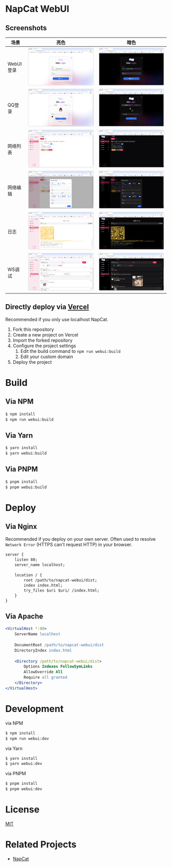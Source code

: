# NapCat WebUI

## Screenshots

| 场景 | 亮色 | 暗色 |
|------|------|------|
| WebUI登录 | ![WebUI登录](./screenshots/weblogin_light.png) | ![WebUI登录](./screenshots/weblogin_dark.png) |
| QQ登录 | ![QQ登录](./screenshots/qqlogin_light.png) | ![QQ登录](./screenshots/qqlogin_dark.png) |
| 网络列表 | ![网络配置](./screenshots/network_list_light.png) | ![网络配置](./screenshots/network_list_dark.png) |
| 网络编辑 | ![网络配置](./screenshots/network_edit_light.png) | ![网络配置](./screenshots/network_edit_dark.png) |
| 日志 | ![日志](./screenshots/log_light.png) | ![日志](./screenshots/log_dark.png) |
| WS调试 | ![WS调试](./screenshots/ws_debug_light.png) | ![WS调试](./screenshots/ws_debug_dark.png) |

## Directly deploy via [Vercel](https://vercel.com/)

Recommended if you only use localhost NapCat.

1. Fork this repository
2. Create a new project on Vercel
3. Import the forked repository
4. Configure the project settings
   1. Edit the build command to `npm run webui:build`
   2. Edit your custom domain
5. Deploy the project


# Build

## Via NPM

```bash
$ npm install
$ npm run webui:build
```

## Via Yarn

```bash
$ yarn install
$ yarn webui:build
```

## Via PNPM

```bash
$ pnpm install
$ pnpm webui:build
```

# Deploy

## Via Nginx 

Recommended if you deploy on your own server. Often used to resolve `Network Error` (HTTPS can't request HTTP) in your browser.

```nginx
server {
    listen 80;
    server_name localhost;

    location / {
        root /path/to/napcat-webui/dist;
        index index.html;
        try_files $uri $uri/ /index.html;
    }
}
```

## Via Apache

```apache
<VirtualHost *:80>
    ServerName localhost

    DocumentRoot /path/to/napcat-webui/dist
    DirectoryIndex index.html

    <Directory /path/to/napcat-webui/dist>
        Options Indexes FollowSymLinks
        AllowOverride All
        Require all granted
    </Directory>
</VirtualHost>
```

# Development

via NPM

```bash
$ npm install
$ npm run webui:dev
```

via Yarn

```bash
$ yarn install
$ yarn webui:dev
```

via PNPM

```bash
$ pnpm install
$ pnpm webui:dev
```

# License

[MIT](LICENSE)

# Related Projects

- [NapCat](https://github.com/NapNeko/NapCatQQ/)